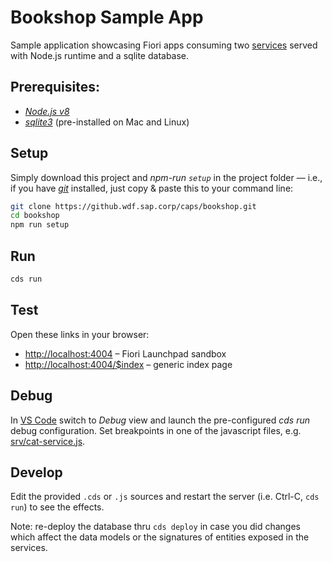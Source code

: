 # Bookshop Sample App

Sample application showcasing Fiori apps consuming two [services](srv/cat-service.cds) served with Node.js runtime and a sqlite database.

## Prerequisites:

* [_Node.js v8_](https://nodejs.org/en/)
* [_sqlite3_](https://www.sqlite.org/download.html) (pre-installed on Mac and Linux)


## Setup

Simply download this project and _npm-run `setup`_ in the project folder &mdash; i.e., if you have [_git_](https://git-scm.com) installed, just copy & paste this to your command line:

```sh
git clone https://github.wdf.sap.corp/caps/bookshop.git
cd bookshop
npm run setup
```

## Run
```sh
cds run
```

## Test

Open these links in your browser:

* <http://localhost:4004> &ndash; Fiori Launchpad sandbox
* <http://localhost:4004/$index> &ndash; generic index page


## Debug

In [VS Code](https://code.visualstudio.com) switch to _Debug_ view and launch the pre-configured _cds run_ debug configuration. Set breakpoints in one of the javascript files, e.g. [srv/cat-service.js](srv/cat-service.js).


## Develop

Edit the provided `.cds` or `.js` sources and restart the server (i.e. Ctrl-C, `cds run`) to see the effects.

Note: re-deploy the database thru `cds deploy` in case you did changes which affect the data models or the signatures of entities exposed in the services.